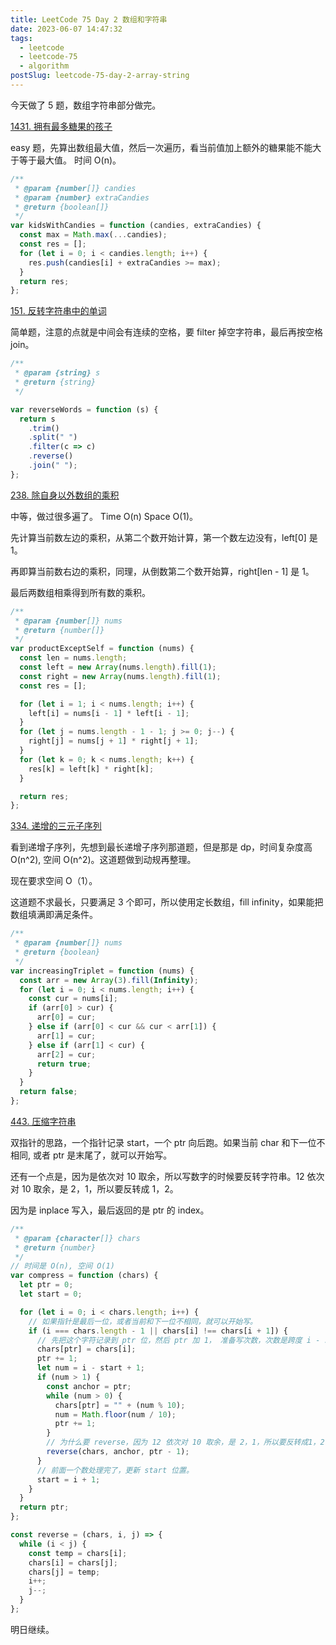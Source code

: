 ```yaml
---
title: LeetCode 75 Day 2 数组和字符串
date: 2023-06-07 14:47:32
tags:
  - leetcode
  - leetcode-75
  - algorithm
postSlug: leetcode-75-day-2-array-string
---
```


今天做了 5 题，数组字符串部分做完。

[1431. 拥有最多糖果的孩子](https://leetcode.cn/problems/kids-with-the-greatest-number-of-candies/description/?envType=study-plan-v2&envId=leetcode-75)

easy 题，先算出数组最大值，然后一次遍历，看当前值加上额外的糖果能不能大于等于最大值。 时间 O(n)。

```js
/**
 * @param {number[]} candies
 * @param {number} extraCandies
 * @return {boolean[]}
 */
var kidsWithCandies = function (candies, extraCandies) {
  const max = Math.max(...candies);
  const res = [];
  for (let i = 0; i < candies.length; i++) {
    res.push(candies[i] + extraCandies >= max);
  }
  return res;
};
```

[151. 反转字符串中的单词](https://leetcode.cn/problems/reverse-words-in-a-string/description/?envType=study-plan-v2&envId=leetcode-75)

简单题，注意的点就是中间会有连续的空格，要 filter 掉空字符串，最后再按空格 join。

```js
/**
 * @param {string} s
 * @return {string}
 */

var reverseWords = function (s) {
  return s
    .trim()
    .split(" ")
    .filter(c => c)
    .reverse()
    .join(" ");
};
```

[238. 除自身以外数组的乘积](https://leetcode.cn/problems/product-of-array-except-self/description/?envType=study-plan-v2&envId=leetcode-75)

中等，做过很多遍了。 Time O(n) Space O(1)。

先计算当前数左边的乘积，从第二个数开始计算，第一个数左边没有，left[0] 是 1。

再即算当前数右边的乘积，同理，从倒数第二个数开始算，right[len - 1] 是 1。

最后两数组相乘得到所有数的乘积。

```js
/**
 * @param {number[]} nums
 * @return {number[]}
 */
var productExceptSelf = function (nums) {
  const len = nums.length;
  const left = new Array(nums.length).fill(1);
  const right = new Array(nums.length).fill(1);
  const res = [];

  for (let i = 1; i < nums.length; i++) {
    left[i] = nums[i - 1] * left[i - 1];
  }
  for (let j = nums.length - 1 - 1; j >= 0; j--) {
    right[j] = nums[j + 1] * right[j + 1];
  }
  for (let k = 0; k < nums.length; k++) {
    res[k] = left[k] * right[k];
  }

  return res;
};
```

[334. 递增的三元子序列](https://leetcode.cn/problems/increasing-triplet-subsequence/description/?envType=study-plan-v2&envId=leetcode-75)

看到递增子序列，先想到最长递增子序列那道题，但是那是 dp，时间复杂度高 O(n^2), 空间 O(n^2)。这道题做到动规再整理。

现在要求空间 O（1）。

这道题不求最长，只要满足 3 个即可，所以使用定长数组，fill infinity，如果能把数组填满即满足条件。

```js
/**
 * @param {number[]} nums
 * @return {boolean}
 */
var increasingTriplet = function (nums) {
  const arr = new Array(3).fill(Infinity);
  for (let i = 0; i < nums.length; i++) {
    const cur = nums[i];
    if (arr[0] > cur) {
      arr[0] = cur;
    } else if (arr[0] < cur && cur < arr[1]) {
      arr[1] = cur;
    } else if (arr[1] < cur) {
      arr[2] = cur;
      return true;
    }
  }
  return false;
};
```

[443. 压缩字符串](https://leetcode.cn/problems/string-compression/description/?envType=study-plan-v2&envId=leetcode-75)

双指针的思路，一个指针记录 start，一个 ptr 向后跑。如果当前 char 和下一位不相同, 或者 ptr 是末尾了，就可以开始写。

还有一个点是，因为是依次对 10 取余，所以写数字的时候要反转字符串。12 依次对 10 取余，是 2，1，所以要反转成 1，2。

因为是 inplace 写入，最后返回的是 ptr 的 index。

```js
/**
 * @param {character[]} chars
 * @return {number}
 */
// 时间是 O(n), 空间 O(1)
var compress = function (chars) {
  let ptr = 0;
  let start = 0;

  for (let i = 0; i < chars.length; i++) {
    // 如果指针是最后一位，或者当前和下一位不相同，就可以开始写。
    if (i === chars.length - 1 || chars[i] !== chars[i + 1]) {
      // 先把这个字符记录到 ptr 位，然后 ptr 加 1， 准备写次数，次数是跨度 i - start + 1
      chars[ptr] = chars[i];
      ptr += 1;
      let num = i - start + 1;
      if (num > 1) {
        const anchor = ptr;
        while (num > 0) {
          chars[ptr] = "" + (num % 10);
          num = Math.floor(num / 10);
          ptr += 1;
        }
        // 为什么要 reverse，因为 12 依次对 10 取余，是 2，1，所以要反转成1，2
        reverse(chars, anchor, ptr - 1);
      }
      // 前面一个数处理完了，更新 start 位置。
      start = i + 1;
    }
  }
  return ptr;
};

const reverse = (chars, i, j) => {
  while (i < j) {
    const temp = chars[i];
    chars[i] = chars[j];
    chars[j] = temp;
    i++;
    j--;
  }
};
```

明日继续。
